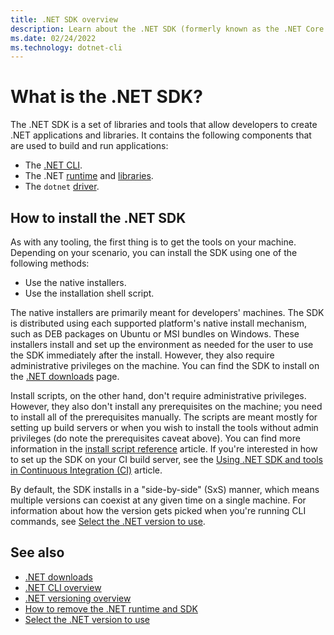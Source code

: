 ```yaml
---
title: .NET SDK overview
description: Learn about the .NET SDK (formerly known as the .NET Core SDK), which is a set of libraries and tools used to create .NET projects.
ms.date: 02/24/2022
ms.technology: dotnet-cli
---
```

# What is the .NET SDK?

The .NET SDK is a set of libraries and tools that allow developers to create .NET applications and libraries. It contains the following components that are used to build and run applications:

- The [.NET CLI](tools/index.md).
- The .NET  [runtime](introduction.md#sdk-and-runtimes) and [libraries](introduction.md#runtime-libraries).
- The `dotnet` [driver](tools/index.md#driver).

## How to install the .NET SDK

As with any tooling, the first thing is to get the tools on your machine. Depending on your scenario, you can install the SDK using one of the following methods:

- Use the native installers.
- Use the installation shell script.

The native installers are primarily meant for developers' machines. The SDK is distributed using each supported platform's
native install mechanism, such as DEB packages on Ubuntu or MSI bundles on Windows. These installers install
and set up the environment as needed for the user to use the SDK immediately after the install. However, they also
require administrative privileges on the machine. You can find the SDK to install on the
[.NET downloads](https://dotnet.microsoft.com/download) page.

Install scripts, on the other hand, don't require administrative privileges. However, they also don't install any
prerequisites on the machine; you need to install all of the prerequisites manually. The scripts are meant mostly for
setting up build servers or when you wish to install the tools without admin privileges (do note the prerequisites
caveat above). You can find more information in the [install script reference](tools/dotnet-install-script.md) article. If you're
interested in how to set up the SDK on your CI build server, see the [Using .NET SDK and tools in Continuous Integration (CI)](tools/using-ci-with-cli.md) article.

By default, the SDK installs in a "side-by-side" (SxS) manner, which means multiple versions
can coexist at any given time on a single machine. For information about how the version gets picked when you're running CLI commands, see [Select the .NET version to use](versions/selection.md).

## See also

- [.NET downloads](https://dotnet.microsoft.com/download)
- [.NET CLI overview](tools/index.md)
- [.NET versioning overview](versions/index.md)
- [How to remove the .NET runtime and SDK](install/remove-runtime-sdk-versions.md)
- [Select the .NET version to use](versions/selection.md)
